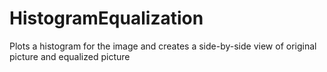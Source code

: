 # HistogramEqualization
Plots a histogram for the image and creates a side-by-side view of original picture and equalized picture
